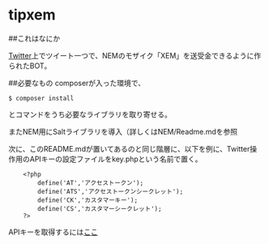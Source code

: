 # tipxem

##これはなにか

[Twitter](https://twitter.com)上でツイート一つで、NEMのモザイク「XEM」を送受金できるように作られたBOT。

##必要なもの
composerが入った環境で、

```
$ composer install
```
とコマンドをうち必要なライブラリを取り寄せる。

またNEM用にSaltライブラリを導入（詳しくはNEM/Readme.mdを参照

次に、このREADME.mdが置いてあるのと同じ階層に、以下を例に、Twitter操作用のAPIキーの設定ファイルをkey.phpという名前で置く。

```
	<?php
		define('AT','アクセストークン');
		define('ATS','アクセストークンシークレット');
		define('CK','カスタマーキー');
		define('CS','カスタマーシークレット');
	?>
```
APIキーを取得するには[ここ](https://apps.twitter.com/)
